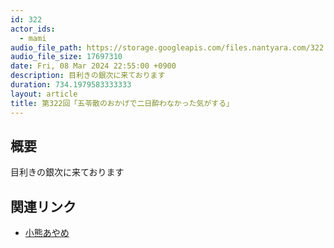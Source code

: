 ```yaml
---
id: 322
actor_ids:
  - mami
audio_file_path: https://storage.googleapis.com/files.nantyara.com/322.mp3
audio_file_size: 17697310
date: Fri, 08 Mar 2024 22:55:00 +0900
description: 目利きの銀次に来ております
duration: 734.1979583333333
layout: article
title: 第322回「五苓散のおかげで二日酔わなかった気がする」
---
```

## 概要

目利きの銀次に来ております

## 関連リンク

* [小熊あやめ](https://twitter.com/oguma48)
